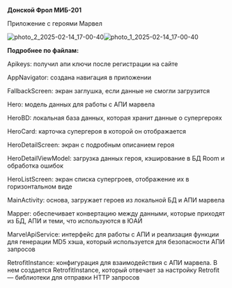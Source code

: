 **Донской Фрол МИБ-201**

Приложение с героями Марвел


![photo_2_2025-02-14_17-00-40](https://github.com/user-attachments/assets/fba5b0f6-f137-40d7-898c-964dda784393)![photo_1_2025-02-14_17-00-40](https://github.com/user-attachments/assets/414f3a8d-5fc6-40dc-802c-6c08b672c167)


**Подробнее по файлам:**

Apikeys: получил апи ключи после регистрации на сайте

AppNavigator: создана навигация в приложении

FallbackScreen: экран заглушка, если данные не смогли загрузится

Hero: модель данных для работы с АПИ марвела

HeroBD: локальная база данных, которая хранит данные о супергероях

HeroCard: карточка супергероя в которой он отображается

HeroDetailScreen: экран с подробным описанием героя

HeroDetailViewModel:  загрузка данных героя, кэширование в БД Room и обработка ошибок

HeroListScreen: экран списка супергроев, отображение их в горизонтальном виде 

MainActivity: основа, загружает героев из локальной БД и АПИ марвела

Mapper: обеспечивает конвертацию между данными, которые приходят из БД, АПИ и теми, что используются в ЮАЙ

MarvelApiService: интерфейс для работы с АПИ и реализация функции для генерации MD5 хэша, который используется для безопасности АПИ запросов

RetrofitInstance: конфигурация для взаимодействия с АПИ марвела. В нем создается RetrofitInstance, который отвечает за настройку Retrofit — библиотеки для отправки HTTP запросов

